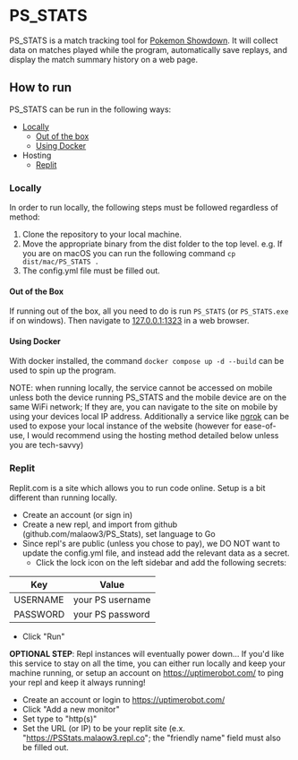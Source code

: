 # PS_STATS

PS_STATS is a match tracking tool for [Pokemon Showdown](play.pokemonshowdown.com). It will collect data on matches played while the program, automatically save replays, and display the match summary history on a web page.

## How to run
PS_STATS can be run in the following ways:

 - [Locally](#locally)
	 - [Out of the box](#out-of-the-box)
	 -  [Using Docker](#using-docker)
- Hosting
	- [Replit](#replit)


### Locally
In order to run locally, the following steps must be followed regardless of method:
1. Clone the repository to your local machine.
2. Move the appropriate binary from the dist folder to the top level. 
	e.g. If you are on macOS you can run the following command `cp dist/mac/PS_STATS .`
3. The config.yml file must be filled out.
#### Out of the Box
If running out of the box, all you need to do is run `PS_STATS` (or `PS_STATS.exe` if on windows). Then navigate to [127.0.0.1:1323](http://127.0.0.1:1323) in a web browser. 
#### Using Docker
With docker installed, the command `docker compose up -d --build` can be used to spin up the program.

NOTE: when running locally, the service cannot be accessed on mobile unless both the device running PS_STATS and the mobile device are on the same WiFi network; If they are, you can navigate to the site on mobile by using your devices local IP address. Additionally a service like [ngrok](https://ngrok.com/) can be used to expose your local instance of the website (however for ease-of-use, I would recommend using the hosting method detailed below unless you are tech-savvy)

### Replit
Replit.com is a site which allows you to run code online. Setup is a bit different than running locally. 

- Create an account (or sign in)
- Create a new repl, and import from github (github.com/malaow3/PS_Stats), set language to Go
- Since repl's are public (unless you chose to pay), we DO NOT want to update the config.yml file, and instead add the relevant data as a secret.
	- Click the lock icon on the left sidebar and add the following secrets:

| Key      	| Value            	|
|----------	|------------------	|
| USERNAME 	| your PS username 	|
| PASSWORD 	| your PS password 	|

 
- Click "Run"

**OPTIONAL STEP**: Repl instances will eventually power down... If you'd like this service to stay on all the time, you can either run locally and keep your machine running, or setup an account on https://uptimerobot.com/ to ping your repl and keep it always running!
- Create an account or login to https://uptimerobot.com/
- Click "Add a new monitor"
- Set type to "http(s)"
- Set the URL (or IP) to be your replit site (e.x. "https://PSStats.malaow3.repl.co"; the "friendly name" field must also be filled out. 

